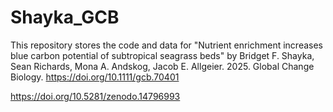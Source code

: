 # Shayka_GCB

<!-- badges: start -->
<!-- badges: end -->

This repository stores the code and data for "Nutrient enrichment increases blue carbon potential of subtropical seagrass beds" by Bridget F. Shayka, Sean Richards, Mona A. Andskog, Jacob E. Allgeier. 2025. Global Change Biology. https://doi.org/10.1111/gcb.70401

https://doi.org/10.5281/zenodo.14796993
